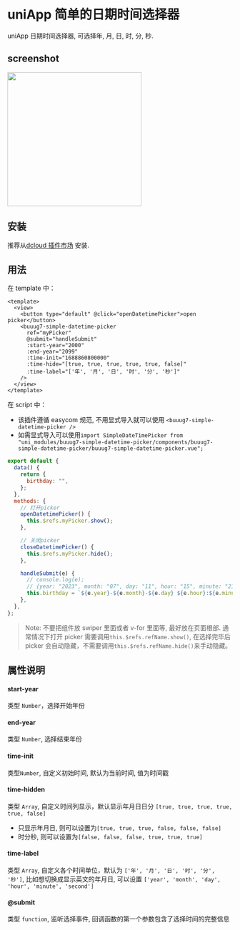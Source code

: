 # uniApp 简单的日期时间选择器

uniApp 日期时间选择器, 可选择年, 月, 日, 时, 分, 秒.

## screenshot

<p>
  <img align=top src="https://img-cdn-aliyun.dcloud.net.cn/stream/plugin_screens/19363640-a869-11e9-a6c7-7fb99abe2bbf_0.png?1629144139" width="300px" height="auto">
</p>

## 安装

推荐从[dcloud 插件市场](https://ext.dcloud.net.cn/plugin?id=592) 安装.

## 用法

在 template 中：

```vue
<template>
  <view>
    <button type="default" @click="openDatetimePicker">open picker</button>
    <buuug7-simple-datetime-picker
      ref="myPicker"
      @submit="handleSubmit"
      :start-year="2000"
      :end-year="2099"
      :time-init="1688860800000"
      :time-hide="[true, true, true, true, true, false]"
      :time-label="['年', '月', '日', '时', '分', '秒']"
    />
  </view>
</template>
```

在 script 中：

- 该插件遵循 easycom 规范, 不用显式导入就可以使用 `<buuug7-simple-datetime-picker />`
- 如需显式导入可以使用`import SimpleDateTimePicker from "uni_modules/buuug7-simple-datetime-picker/components/buuug7-simple-datetime-picker/buuug7-simple-datetime-picker.vue";`

```javascript
export default {
  data() {
    return {
      birthday: "",
    };
  },
  methods: {
    // 打开picker
    openDatetimePicker() {
      this.$refs.myPicker.show();
    },

    // 关闭picker
    closeDatetimePicker() {
      this.$refs.myPicker.hide();
    },

    handleSubmit(e) {
      // console.log(e);
      // {year: "2023", month: "07", day: "11", hour: "15", minute: "21", seconds: '55'}
      this.birthday = `${e.year}-${e.month}-${e.day} ${e.hour}:${e.minute}:${seconds}`;
    },
  },
};
```

> Note: 不要把组件放 swiper 里面或者 v-for 里面等, 最好放在页面根部. 通常情况下打开 picker 需要调用`this.$refs.refName.show()`, 在选择完毕后 picker 会自动隐藏，不需要调用`this.$refs.refName.hide()`来手动隐藏。

## 属性说明

#### start-year

类型 `Number`，选择开始年份

#### end-year

类型 `Number`, 选择结束年份

#### time-init

类型`Number`, 自定义初始时间, 默认为当前时间, 值为时间戳

#### time-hidden

类型 `Array`, 自定义时间列显示，默认显示年月日日分 `[true, true, true, true, true, false]`

- 只显示年月日, 则可以设置为`[true, true, true, false, false, false]`
- 时分秒, 则可以设置为`[false, false, false, true, true, true]`

#### time-label

类型 `Array`, 自定义各个时间单位，默认为 `['年', '月', '日', '时', '分', '秒']`, 比如想切换成显示英文的年月日, 可以设置 `['year', 'month', 'day', 'hour', 'minute', 'second']`

#### @submit

类型 `function`, 监听选择事件, 回调函数的第一个参数包含了选择时间的完整信息
